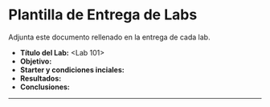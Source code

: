 # Plantilla de Entrega de Labs

Adjunta este documento rellenado en la entrega de cada lab.

- **Título del Lab:** <Lab 101>
- **Objetivo:** <Atraparlos a todos>
- **Starter y condiciones inciales:** <Pikachu>
- **Resultados:** <Sabe onda voltio>
- **Conclusiones:** <Sabe onda voltio>

---